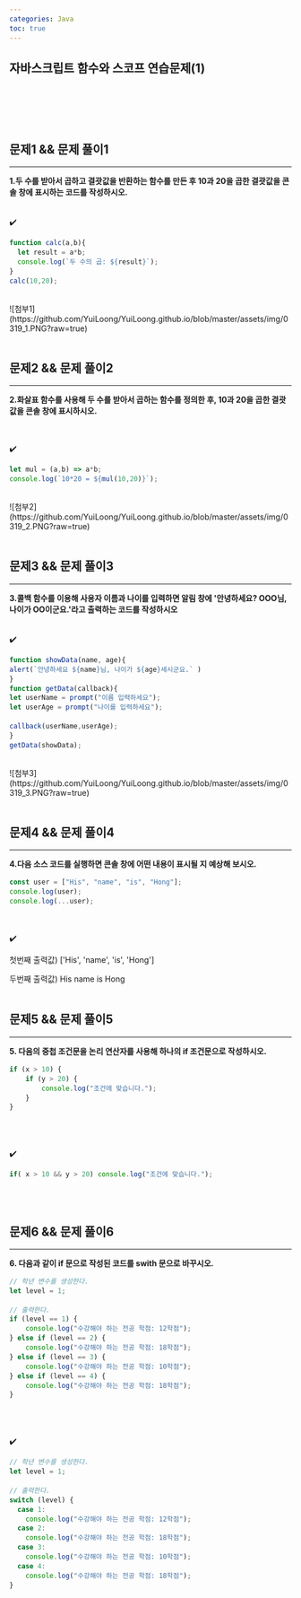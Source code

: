 ```yaml
---
categories: Java
toc: true
---
```


## 자바스크립트 함수와 스코프 연습문제(1)
  <br> 
  <br>
  <br>
  <br>
 

## 문제1 && 문제 풀이1
___
**1.두 수를 받아서 곱하고 결괏값을 반환하는 함수를 만든 후 10과 20을 곱한 결괏값을 콘솔 창에 표시하는 코드를 작성하시오.** 
<br>
<br>
<br>
✔️
```js
function calc(a,b){
  let result = a*b;
  console.log(`두 수의 곱: ${result}`);
}
calc(10,20);
```
<br>
![첨부1](https://github.com/YuiLoong/YuiLoong.github.io/blob/master/assets/img/0319_1.PNG?raw=true)
<br>
<br>

## 문제2 && 문제 풀이2
___
**2.화살표 함수를 사용해 두 수를 받아서 곱하는 함수를 정의한 후, 10과 20을 곱한 결괏값을 콘솔 창에 표시하시오.**
<br>
<br>
<br>

  ✔️ 
  <br>
  
```js
let mul = (a,b) => a*b;
console.log(`10*20 = ${mul(10,20)}`);
```
<br>
![첨부2](https://github.com/YuiLoong/YuiLoong.github.io/blob/master/assets/img/0319_2.PNG?raw=true)
<br>
<br>

## 문제3 && 문제 풀이3
___
**3.콜백 함수를 이용해 사용자 이름과 나이를 입력하면 알림 창에 '안녕하세요? OOO님, 나이가 OO이군요.'라고 출력하는 코드를 작성하시오** <br>
<br>
<br>
  ✔️ <br>
  
  ```js
  function showData(name, age){
  alert(`안녕하세요 ${name}님, 나이가 ${age}세시군요.` )
}
function getData(callback){
  let userName = prompt("이름 입력하세요");
  let userAge = prompt("나이를 입력하세요");

  callback(userName,userAge);
}
getData(showData);
```
<br>
![첨부3](https://github.com/YuiLoong/YuiLoong.github.io/blob/master/assets/img/0319_3.PNG?raw=true)
<br>
<br>
  
## 문제4 && 문제 풀이4
___
**4.다음 소스 코드를 실행하면 콘솔 창에 어떤 내용이 표시될 지 예상해 보시오.** <br>

```js
const user = ["His", "name", "is", "Hong"];
console.log(user);
console.log(...user);
```
<br>
<br>
✔️ 
<br>

첫번째 출력값) ['His', 'name', 'is', 'Hong']
<br>

두번째 출력값) His name is Hong
<br>
<br>

## 문제5 && 문제 풀이5
___
**5. 다음의 중첩 조건문을 논리 연산자를 사용해 하나의 if 조건문으로 작성하시오.**
<br>
```js
if (x > 10) {
    if (y > 20) {
        console.log("조건에 맞습니다.");
    }
}
```
<br>
<br>
<br>
  ✔️ <br>
  
```js
if( x > 10 && y > 20) console.log("조건에 맞습니다.");
```
<br>
<br>

## 문제6 && 문제 풀이6
___
**6. 다음과 같이 if 문으로 작성된 코드를 swith 문으로 바꾸시오.**
<br>
```js
// 학년 변수를 생성한다.
let level = 1;

// 출력한다.
if (level == 1) {
    console.log("수강해야 하는 전공 학점: 12학점");
} else if (level == 2) {
    console.log("수강해야 하는 전공 학점: 18학점");
} else if (level == 3) {
    console.log("수강해야 하는 전공 학점: 10학점");
} else if (level == 4) {
    console.log("수강해야 하는 전공 학점: 18학점");
}
```
<br>
<br>
<br>
  ✔️ <br>

```js
// 학년 변수를 생성한다.
let level = 1;

// 출력한다.
switch (level) {
  case 1:
    console.log("수강해야 하는 전공 학점: 12학점");
  case 2: 
    console.log("수강해야 하는 전공 학점: 18학점");
  case 3:
    console.log("수강해야 하는 전공 학점: 10학점");
  case 4:
    console.log("수강해야 하는 전공 학점: 18학점");
}
```
<br>
<br>
